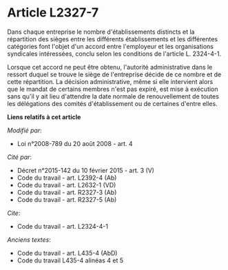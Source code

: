 # Article L2327-7

Dans chaque entreprise le nombre d'établissements distincts et la répartition des sièges entre les différents établissements
et les différentes catégories font l'objet d'un accord entre l'employeur et les organisations syndicales intéressées, conclu
selon les conditions de l'article L. 2324-4-1. 

Lorsque cet accord ne peut être obtenu, l'autorité administrative dans le ressort duquel se trouve le siège de l'entreprise
décide de ce nombre et de cette répartition. La décision administrative, même si elle intervient alors que le mandat de
certains membres n'est pas expiré, est mise à exécution sans qu'il y ait lieu d'attendre la date normale de renouvellement de
toutes les délégations des comités d'établissement ou de certaines d'entre elles.

**Liens relatifs à cet article**

_Modifié par_:

  - Loi n°2008-789 du 20 août 2008 - art. 4

_Cité par_:

  - Décret n°2015-142 du 10 février 2015 - art. 3 (V)
  - Code du travail - art. L2392-4 (Ab)
  - Code du travail - art. L2632-1 (VD)
  - Code du travail - art. R2327-3 (Ab)
  - Code du travail - art. R2327-5 (Ab)

_Cite_:

  - Code du travail - art. L2324-4-1

_Anciens textes_:

  - Code du travail - art. L435-4 (AbD)
  - Code du travail L435-4 alinéas 4 et 5

